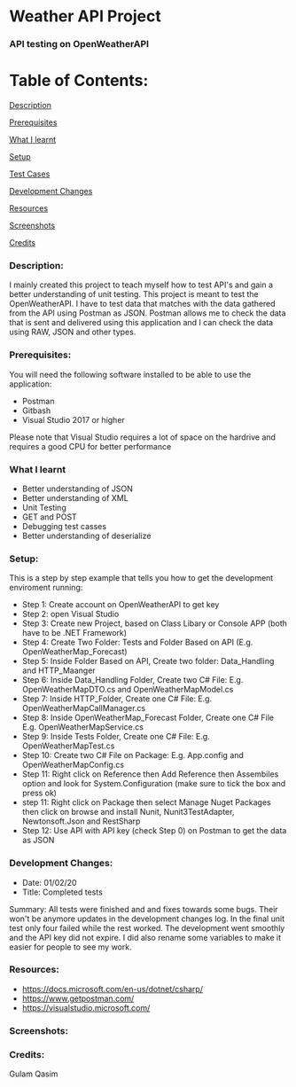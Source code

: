 # Weather API Project

### API testing on OpenWeatherAPI

# Table of Contents:

[Description](#Description)  
<a name="Description"/>

[Prerequisites](#Prerequisites)  
<a name="Prerequisites"/>

[What I learnt](#What_I_Learnt)  
<a name="What_I_Learnt"/>

[Setup](#Setup)  
<a name="Setup"/>

[Test Cases](#Test_Cases)  
<a name="Test_Cases"/>

[Development Changes](#Development_Changes)  
<a name="Development_Changes"/>

[Resources](#Resources)  
<a name="Resources"/>

[Screenshots](#Screenshots)
<a name="Screenshots"/>

[Credits](#Credits)  
<a name="Credits"/>

### Description: 

I mainly created this project to teach myself how to test API's and gain a better understanding of unit testing. This project is meant to test the OpenWeatherAPI. I have to test data that matches with the data gathered from the API using Postman as JSON. Postman allows me to check the data that is sent and delivered using this application and I can check the data using RAW, JSON and other types.


### Prerequisites:
You will need the following software installed to be able to use the application:
- Postman
- Gitbash
- Visual Studio 2017 or higher

Please note that Visual Studio requires a lot of space on the hardrive and requires a good CPU for better performance

### What I learnt
- Better understanding of JSON
- Better understanding of XML
- Unit Testing
- GET and POST
- Debugging test casses
- Better understanding of deserialize

### Setup:

This is a step by step example that tells you how to get the development enviroment running:

- Step 1: Create account on OpenWeatherAPI to get key 
- Step 2: open Visual Studio
- Step 3: Create new Project, based on Class Libary or Console APP (both have to be .NET Framework) 
- Step 4: Create Two Folder: Tests and Folder Based on API (E.g. OpenWeatherMap_Forecast)
- Step 5: Inside Folder Based on API, Create two folder: Data_Handling and HTTP_Maanger
- Step 6: Inside Data_Handling Folder, Create two C# File: E.g. OpenWeatherMapDTO.cs and OpenWeatherMapModel.cs
- Step 7: Inside HTTP_Folder, Create one C# File: E.g. OpenWeatherMapCallManager.cs
- Step 8: Inside OpenWeatherMap_Forecast Folder, Create one C# File E.g. OpenWeatherMapService.cs
- Step 9: Inside Tests Folder, Create one C# File: E.g. OpenWeatherMapTest.cs
- Step 10: Create two C# File on Package: E.g. App.config and OpenWeatherMapConfig.cs
- Step 11: Right click on Reference then Add Reference then Assembiles option and look for System.Configuration (make sure to tick the box and press ok)
- step 11: Right click on Package then select Manage Nuget Packages then click on browse and install Nunit, Nunit3TestAdapter, Newtonsoft.Json and RestSharp
- Step 12: Use API with API key (check Step 0) on Postman to get the data as JSON

### Development Changes:
- Date: 01/02/20
- Title: Completed tests

Summary: All tests were finished and and fixes towards some bugs. Their won't be anymore updates in the development changes log. In the final unit test only four failed while the rest worked. The development went smoothly and the API key did not expire. I did also rename some variables to make it easier for people to see my work.

### Resources:
- https://docs.microsoft.com/en-us/dotnet/csharp/
- https://www.getpostman.com/
- https://visualstudio.microsoft.com/

### Screenshots:

### Credits:
Gulam Qasim
